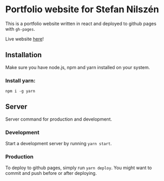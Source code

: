 # Portfolio website for Stefan Nilszén
This is a portfolio website written in react and deployed to github pages with `gh-pages`.

Live website  [here](https://nilszenformdesign.se/)!

## Installation
Make sure you have node.js, npm and yarn installed on your system.

### Install yarn:
```
npm i -g yarn
```
## Server
Server command for production and development.

### Development
Start a development server by running `yarn start`.

### Production
To deploy to github pages, simply run `yarn deploy`. You might want to commit and push before or after deploying.
